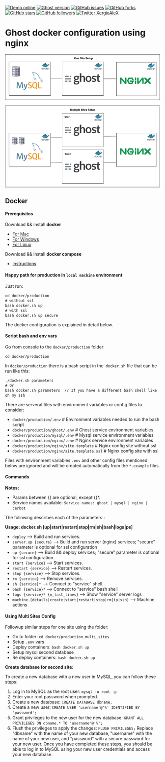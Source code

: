 [![Demo online](https://img.shields.io/badge/live%20demo-online-brightgreen.svg)](https://blog.xergioalex.com/)
[![Ghost version](https://img.shields.io/badge/ghost%20release-%3E%3D%201.0.0-blue.svg)](https://github.com/TryGhost/Ghost)
[![GitHub issues](https://img.shields.io/github/issues/xergioalex/ghostDocker.svg)](https://github.com/xergioalex/ghostDocker/issues)
[![GitHub forks](https://img.shields.io/github/forks/xergioalex/ghostDocker.svg)](https://github.com/xergioalex/ghostDocker/network)
[![GitHub stars](https://img.shields.io/github/stars/xergioalex/ghostDocker.svg?style=social&label=Star)](https://github.com/xergioalex/ghostDocker/)
[![GitHub followers](https://img.shields.io/github/followers/xergioalex.svg?style=social&label=Follow)]()
[![Twitter XergioAleX](https://img.shields.io/twitter/url/http/shields.io.svg?style=social)](https://twitter.com/xergioalex)


# Ghost docker configuration using nginx #

[![Docker infrastructure](media/ghost-docker-setup.png)]()

## Docker

#### Prerequisitos

Download && install **docker**
- [For Mac](https://download.docker.com/mac/stable/Docker.dmg)
- [For Windows](https://download.docker.com/win/stable/InstallDocker.msi)
- [For Linux](https://docs.docker.com/engine/getstarted/step_one/#docker-for-linux)

Download && install **docker compose**
- [Instructions](https://docs.docker.com/compose/install/)


#### Happy path for production in `local machine` environment

Just run:
```
cd docker/production
# without ssl
bash docker.sh up
# with ssl
bash docker.sh up secure
```

The docker configuration is explained in detail below.

#### Script bash and env vars

Go from console to the `docker/production` folder:
```
cd docker/production
```

In `docker/production` there is a bash script in the` docker.sh` file that can be run like this:
```
./docker.sh parameters
# Or
bash docker.sh parameters  // If you have a different bash shell like oh my zsh
```

There are serveral files with environment variables or config files to consider:
- `docker/production/.env` # Environment variables needed to run the bash script
- `docker/production/ghost/.env` # Ghost service environment variables
- `docker/production/mysql/.env` # Mysql service environment variables
- `docker/production/nginx/.env` # Nginx service environment variables
- `docker/production/nginx/site.template` # Nginx config site without ssl
- `docker/production/nginx/site.template.ssl` # Nginx config site with ssl

Files with environment variables `.env` and other config files mentioned below are ignored and will be created automatically from the `*.example` files.

#### Commands

**Notes:**
- Params between {} are optional, except {}*.
- Service names available: `Service names: ghost | mysql | nginx | cerbot`

The following describes each of the parameters::

**Usage: docker.sh [up|start|restart|stop|rm|sh|bash|logs|ps]**
* `deploy` --> Build and run services.
* `server.up {secure}` --> Build and run server (nginx) services; "secure" parameter is optional for ssl configuration
* `up {secure}` --> Build && deploy services; "secure" parameter is optional for ssl configuration.
* `start {service}` --> Start services.
* `restart {service}` --> Restart services.
* `stop {service}` --> Stop services.
* `rm {service}` --> Remove services.
* `sh {service}*` --> Connect to "service" shell.
* `bash {service}*` --> Connect to "service" bash shell
* `logs {service}* {n_last_lines}` --> Show "service" server logs
* `machine.[details|create|start|restart|stop|rm|ip|ssh]` --> Machine actions



#### Using Multi Sites Config

Followup similar steps for one site using the folder: 
- Go to folder: `cd docker/production_multi_sites`
- Setup `.env` vars
- Deploy containers: `bash docker.sh up`
- Setup mysql second database
- Re deploy containers: `bash docker.sh up`


**Create database for second site:**

To create a new database with a new user in MySQL, you can follow these steps:
1. Log in to MySQL as the root user: `mysql -u root -p`
2. Enter your root password when prompted.
3. Create a new database: `CREATE DATABASE dbname;`
4. Create a new user: `CREATE USER 'username'@'%' IDENTIFIED BY 'password';`
5. Grant privileges to the new user for the new database: `GRANT ALL PRIVILEGES ON dbname.* TO 'username'@'%';`
6. Flush the privileges to apply the changes: `FLUSH PRIVILEGES;`
Replace "dbname" with the name of your new database, "username" with the name of your new user, and "password" with a secure password for your new user.
Once you have completed these steps, you should be able to log in to MySQL using your new user credentials and access your new database.